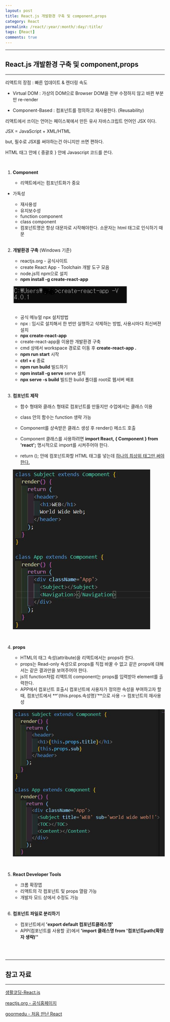 ```yaml
---
layout: post
title: React.js 개발환경 구축 및 component,props
category: React
permalink: /react/:year/:month/:day/:title/
tags: [React]
comments: true
---
```


---

## React.js 개발환경 구축 및 component,props

---

리액트의 장점 : 빠른 업데이트 & 렌더링 속도

- Virtual DOM : 가상의 DOM으로 Browser DOM을 전부 수정하지 않고 바뀐 부분만 re-render

- Component-Based : 컴포넌트를 정의하고 재사용한다. (Reusability)

리액트에서 쓰이는 언어는 페이스북에서 만든 유사 자바스크립트 언어인 JSX 이다.

JSX = JavaScript + XML/HTML

but, 필수로 JSX를 써야하는건 아니지만 쓰면 편하다.

HTML 태그 안에 { 중괄호 } 안에 Javascript 코드를 쓴다.

<br>

1. **Component**

   * 리액트에서는 컴포넌트화가 중요
   
* 가독성
   * 재사용성
   * 유지보수성
   * function component
   * class component
   * 컴포넌트명은 항상 대문자로 시작해야한다. 소문자는 html 태그로 인식하기 때문
   
   <br>
   
2. **개발환경 구축** (Windows 기준)

   * reactjs.org - 공식사이트
   * create React App - Toolchain 개발 도구 모음
   * node.js의 npm으로 설치
   * **npm install -g create-react-app**

   ![설치확인](/assets/post/react/2021-01-25-01.JPG)

   <br>

   * 공식 메뉴얼 npx 설치방법
   * npx : 임시로 설치해서 한 번만 실행하고 삭제하는 방법, 사용시마다 최신버젼 설치
   * **npx create-react-app**
   * create-react-app을 이용한 개발환경 구축
   * cmd 상에서 workspace 경로로 이동 후 **create-react-app .**
   * **npm run start** 시작
   * **ctrl + c** 종료
   * **npm run build** 빌드하기
   * **npm install -g serve** serve 설치
   * **npx serve -s build** 빌드한 build 폴더를 root로 웹서버 배포

   <br>

3. **컴포넌트 제작**

   * 함수 형태와 클래스 형태로 컴포넌트를 만들지만 수업에서는 클래스 이용

   * class 안의 함수는 function 생략 가능
   * Component를 상속받은 클래스 생성 후 render() 메소드 호출
   * Component 클래스를 사용하려면 **import React, { Component } from 'react';** 명시적으로 import를 시켜주어야 한다.
   * return (); 안에 컴포넌트화할 HTML 태그를 넣는데 <u>하나의 최상위 태그만 써야한다.</u> 

   ![컴포넌트](/assets/post/react/2021-01-25-02.JPG)

   <br>

4. **props**

   * HTML의 태그 속성(attribute)을 리액트에서는 props라 한다.
   * props는 Read-only 속성으로 props를 직접 바꿀 수 없고 같은 props에 대해서는 같은 결과만을 보여주어야 한다. 
   * js의 function처럼 리액트의 component는 props를 입력받아 element를 출력한다.
   * APP에서 컴포넌트 호출시 컴포넌트에 사용자가 정의한 속성을 부여하고자 할 때, 컴포넌트에서 **'{this.props.속성명}'**으로 사용 -> 컴포넌트의 재사용성

   ![리팩토링](/assets/post/react/2021-01-25-03.JPG)

   <br>

5. **React Developer Tools**

   * 크롬 확장앱
   * 리액트의 각 컴포넌트 및 props 열람 가능
   * 개발자 모드 상에서 수정도 가능

   <br>

6. **컴포넌트 파일로 분리하기**

   * 컴포넌트에서 **'export default 컴포넌트클래스명'**
   * APP(컴포넌트를 사용할 곳)에서 **'import 클래스명 from '컴포넌트path(확장자 생략)''**

<br>

<br>

---

## 참고 자료

---

[생활코딩-React.js](https://opentutorials.org/module/4058/24666)

[reactjs.org - 공식홈페이지](https://ko.reactjs.org/tutorial/tutorial.html)

[goormedu - 처음 만난 React](https://edu.goorm.io/learn/lecture/12976/%EC%B2%98%EC%9D%8C-%EB%A7%8C%EB%82%9C-react-%EB%A6%AC%EC%95%A1%ED%8A%B8)